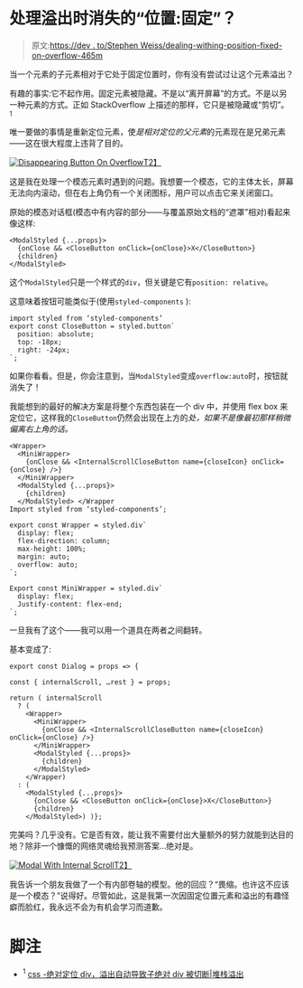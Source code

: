 # 处理溢出时消失的“位置:固定”？

> 原文:[https://dev . to/Stephen Weiss/dealing-withing-position-fixed-on-overflow-465m](https://dev.to/stephencweiss/dealing-with-disappearing-position-fixed-on-overflow-465m)

当一个元素的子元素相对于它处于固定位置时，你有没有尝试过让这个元素溢出？

有趣的事实:它不起作用。固定元素被隐藏。不是以“离开屏幕”的方式。不是以另一种元素的方式。正如 StackOverflow 上描述的那样，它只是被隐藏或“剪切”。 <sup>1</sup>

唯一要做的事情是重新定位元素，使*是相对定位的父元素*的元素现在是兄弟元素——这在很大程度上违背了目的。

[![Disappearing Button On Overflow](../Images/8c22712db6a538998469b5a8b110290f.png)T2】](https://i.giphy.com/media/IeFqUB7QcCHEQFHVKE/giphy.gif)

这是我在处理一个模态元素时遇到的问题。我想要一个模态，它的主体太长，屏幕无法向内滚动，但在右上角仍有一个关闭图标，用户可以点击它来关闭窗口。

原始的模态对话框(模态中有内容的部分——与覆盖原始文档的“遮罩”相对)看起来像这样:

```
<ModalStyled {...props}>
  {onClose && <CloseButton onClick={onClose}>X</CloseButton>}
  {children}
</ModalStyled> 
```

这个`ModalStyled`只是一个样式的`div`，但关键是它有`position: relative`。

这意味着按钮可能类似于(使用`styled-components` ):

```
import styled from ‘styled-components’
export const CloseButton = styled.button`
  position: absolute;
  top: -18px;
  right: -24px;
`; 
```

如果你看看。但是，你会注意到，当`ModalStyled`变成`overflow:auto`时，按钮就消失了！

我能想到的最好的解决方案是将整个东西包装在一个 div 中，并使用 flex box 来定位它，这样我的`CloseButton`仍然会出现在上方的*处，如果不是像最初那样稍微偏离右上角的话。* 

```
<Wrapper>
  <MiniWrapper>
    {onClose && <InternalScrollCloseButton name={closeIcon} onClick={onClose} />}
  </MiniWrapper>
  <ModalStyled {...props}>
    {children}
  </ModalStyled> </Wrapper 
Import styled from ‘styled-components’;

export const Wrapper = styled.div`
  display: flex;
  flex-direction: column;
  max-height: 100%;
  margin: auto;
  overflow: auto;
`;

Export const MiniWrapper = styled.div`
  display: flex;
  Justify-content: flex-end;
`; 
```

一旦我有了这个——我可以用一个道具在两者之间翻转。

基本变成了:

```
export const Dialog = props => {

const { internalScroll, …rest } = props;

return ( internalScroll
  ? (
    <Wrapper>
      <MiniWrapper>
        {onClose && <InternalScrollCloseButton name={closeIcon} onClick={onClose} />}
      </MiniWrapper>
      <ModalStyled {...props}>
        {children}
      </ModalStyled>
    </Wrapper)
  : (
    <ModalStyled {...props}>
      {onClose && <CloseButton onClick={onClose}>X</CloseButton>}
      {children}
    </ModalStyled>) )}; 
```

完美吗？几乎没有。它是否有效，能让我不需要付出大量额外的努力就能到达目的地？除非一个慷慨的网络灵魂给我预测答案…绝对是。

[![Modal With Internal Scroll](../Images/1712d97727b6517d97376d0b2befe75d.png)T2】](https://i.giphy.com/media/mCav2dQLzz8izi3jrZ/giphy.gif)

我告诉一个朋友我做了一个有内部卷轴的模型。他的回应？“畏缩。也许这不应该是一个模态？”说得好。尽管如此，这是我第一次因固定位置元素和溢出的有趣怪癖而脸红，我永远不会为有机会学习而道歉。

# [](#footnotes)脚注

*   <sup>1</sup> [css -绝对定位 div，溢出自动导致子绝对 div 被切断|堆栈溢出](https://stackoverflow.com/questions/7590772/absolute-positioned-div-with-overflow-auto-causing-child-absolute-div-to-be-cut)